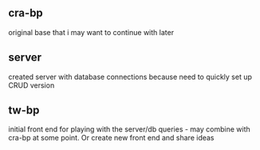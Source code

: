## cra-bp

original base that i may want to continue with later

## server

created server with database connections because need to quickly set up CRUD version

## tw-bp

initial front end for playing with the server/db queries - may combine with cra-bp at some point. Or create new front end and share ideas
